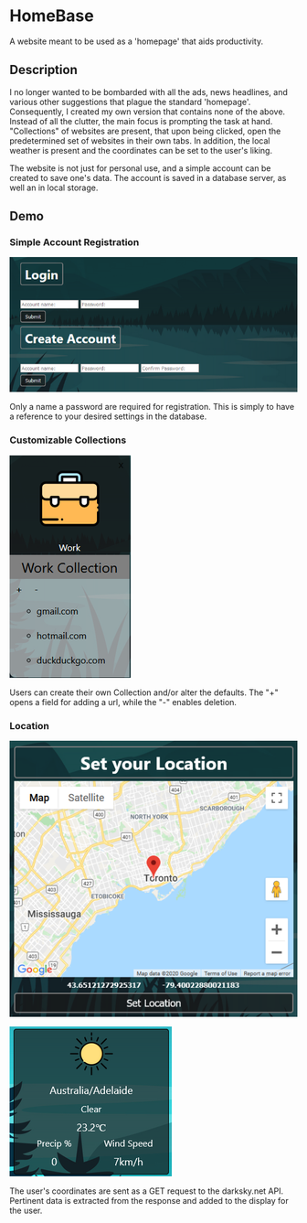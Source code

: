 # HomeBase

A website meant to be used as a 'homepage' that aids productivity. 

## Description 
I no longer wanted to be bombarded with all the ads, news headlines, and various other suggestions that plague the standard 'homepage'. Consequently, I created my own version that contains none of the above. Instead of all the clutter, the main focus is prompting the task at hand. "Collections" of websites are present, that upon being clicked, open the predetermined set of websites in their own tabs. In addition, the local weather is present and the coordinates can be set to the user's liking.

The website is not just for personal use, and a simple account can be created to save one's data. The account is saved in a database server, as well an in local storage.

## Demo

### Simple Account Registration

![User_Login_Photo](https://github.com/MaxwellDG/homebase/blob/master/public/account.png?raw=true)

Only a name a password are required for registration. This is simply to have a reference to your desired settings in the database.

### Customizable Collections

![Collection_Photo](https://github.com/MaxwellDG/homebase/blob/master/public/collection.png?raw=true)

Users can create their own Collection and/or alter the defaults. The "+" opens a field for adding a url, while the "-" enables deletion. 

### Location

![Collection_Photo](https://github.com/MaxwellDG/homebase/blob/master/public/coords.png?raw=true)

![Collection_Photo](https://github.com/MaxwellDG/homebase/blob/master/public/weatherresults.png?raw=true)

The user's coordinates are sent as a GET request to the darksky.net API. Pertinent data is extracted from the response and added to the display for the user.

